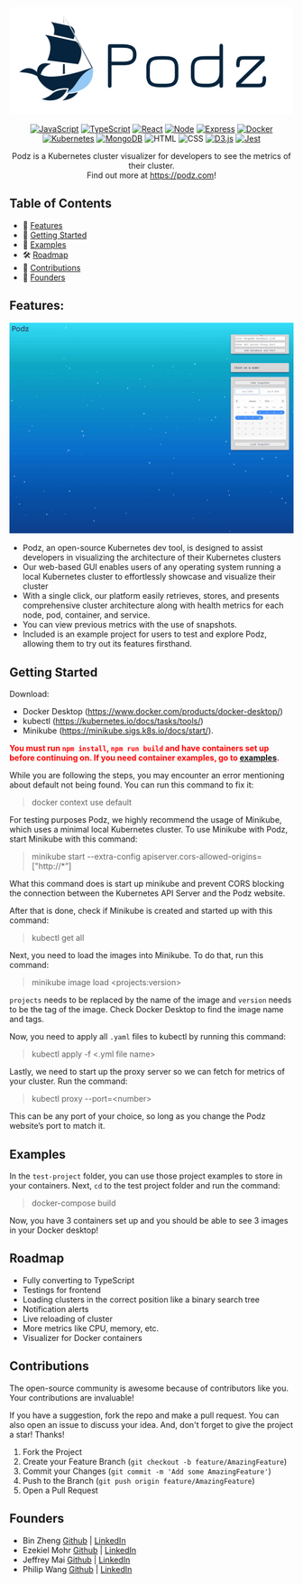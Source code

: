 ![Logo](client/assets/smallerPodzLogo.png)

<div align='center'>

[![JavaScript](https://img.shields.io/badge/javascript-yellow?style=for-the-badge&logo=javascript&logoColor=white)](https://www.javascript.com/)
[![TypeScript](https://img.shields.io/badge/TypeScript-blue?style=for-the-badge&logo=typescript&logoColor=white)](https://www.typescriptlang.org/)
[![React](https://img.shields.io/badge/React-343434?style=for-the-badge&logo=react&logoColor=00FFFF)](https://react.dev/)
[![Node](https://img.shields.io/badge/-node-339933?style=for-the-badge&logo=node.js&logoColor=white)](https://nodejs.org/en)
[![Express](https://img.shields.io/badge/-Express-000000?style=for-the-badge&logo=express&logoColor=white)](https://expressjs.com/)
[![Docker](https://img.shields.io/badge/docker-%232496ED?style=for-the-badge&logo=docker&logoColor=white)](https://www.docker.com/)
[![Kubernetes](https://img.shields.io/badge/kubernetes-%23326CE5?style=for-the-badge&logo=kubernetes&logoColor=white)](https://kubernetes.io/)
[![MongoDB](https://img.shields.io/badge/MongoDB-4EA94B?style=for-the-badge&logo=mongodb&logoColor=white)](https://www.mongodb.com/)
![HTML](https://img.shields.io/badge/HTML5-E34F26?style=for-the-badge&logo=html5&logoColor=white)
![CSS](https://img.shields.io/badge/CSS3-1572B6?style=for-the-badge&logo=css3&logoColor=white)
[![D3.js](https://img.shields.io/badge/D3.js-363636?style=for-the-badge&logo=d3.js&logoColor=orange)](https://d3js.org/)
[![Jest](https://img.shields.io/badge/Jest-900C3F?style=for-the-badge&logo=jest&logoColor=white)](https://jestjs.io/)

</div>

<p align="center">
Podz is a Kubernetes cluster visualizer for developers to see the metrics of their cluster.<br/>Find out more at <a href="https://www.podz.com/" target="_blank">https://podz.com</a>!
</p>

## Table of Contents

- 🚀 [Features](#features)
- 📒 [Getting Started](#getting-started)
- 🧰 [Examples](#examples)
- 🛠 [Roadmap](#roadmap)
- 🔗 [Contributions](#contributions)
- 🙆 [Founders](#founders)

## Features:

<div align="center">
  <img alt="Logo" src="./client/assets/demo.gif">
</div>

- Podz, an open-source Kubernetes dev tool, is designed to assist developers in visualizing the architecture of their Kubernetes clusters
- Our web-based GUI enables users of any operating system running a local Kubernetes cluster to effortlessly showcase and visualize their cluster
- With a single click, our platform easily retrieves, stores, and presents comprehensive cluster architecture along with health metrics for each node, pod, container, and service.
- You can view previous metrics with the use of snapshots.
- Included is an example project for users to test and explore Podz, allowing them to try out its features firsthand.

## Getting Started

Download:

- Docker Desktop (https://www.docker.com/products/docker-desktop/)
- kubectl (https://kubernetes.io/docs/tasks/tools/)
- Minikube (https://minikube.sigs.k8s.io/docs/start/).

<strong style="color: red">You must run `npm install`, `npm run build` and have containers set up before continuing on. If you need container examples, go to [examples](#examples).</strong>

While you are following the steps, you may encounter an error mentioning about default not being found. You can run this command to fix it:

> docker context use default

For testing purposes Podz, we highly recommend the usage of Minikube, which uses a minimal local Kubernetes cluster. To use Minikube with Podz, start Minikube with this command:

> minikube start --extra-config apiserver.cors-allowed-origins=["http://*”]

What this command does is start up minikube and prevent CORS blocking the connection between the Kubernetes API Server and the Podz website.

After that is done, check if Minikube is created and started up with this command:

> kubectl get all

Next, you need to load the images into Minikube. To do that, run this command:

> minikube image load &lt;projects:version&gt;

`projects` needs to be replaced by the name of the image and `version` needs to be the tag of the image. Check Docker Desktop to find the image name and tags.

Now, you need to apply all `.yaml` files to kubectl by running this command:

> kubectl apply -f &lt;.yml file name&gt;

Lastly, we need to start up the proxy server so we can fetch for metrics of your cluster. Run the command:

> kubectl proxy --port=&lt;number&gt;

This can be any port of your choice, so long as you change the Podz website’s port to match it.

## Examples

In the `test-project` folder, you can use those project examples to store in your containers. Next, `cd` to the test project folder and run the command:

> docker-compose build

Now, you have 3 containers set up and you should be able to see 3 images in your Docker desktop!

## Roadmap

- Fully converting to TypeScript
- Testings for frontend
- Loading clusters in the correct position like a binary search tree
- Notification alerts
- Live reloading of cluster
- More metrics like CPU, memory, etc.
- Visualizer for Docker containers

## Contributions

The open-source community is awesome because of contributors like you. Your contributions are invaluable!

If you have a suggestion, fork the repo and make a pull request. You can also open an issue to discuss your idea. And, don't forget to give the project a star! Thanks!

1. Fork the Project
2. Create your Feature Branch (`git checkout -b feature/AmazingFeature`)
3. Commit your Changes (`git commit -m 'Add some AmazingFeature'`)
4. Push to the Branch (`git push origin feature/AmazingFeature`)
5. Open a Pull Request

## Founders

- Bin Zheng [Github](https://github.com/binzheng622) | [LinkedIn](https://www.linkedin.com/in/bin-zheng-b912532a/)
- Ezekiel Mohr [Github](https://github.com/Ezmr7) | [LinkedIn]()
- Jeffrey Mai [Github](https://github.com/jeffrey-mai) | [LinkedIn](https://www.linkedin.com/in/jeffrey-mai-fiv/)
- Philip Wang [Github](https://github.com/pwang10) | [LinkedIn](https://www.linkedin.com/in/philipwang1/)
